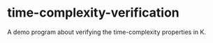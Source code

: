 # time-complexity-verification

A demo program about verifying the time-complexity properties in K.
